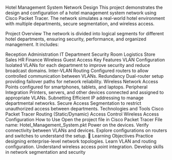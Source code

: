 Hotel Management System Network Design
This project demonstrates the design and configuration of a hotel management system network using Cisco Packet Tracer. The network simulates a real-world hotel environment with multiple departments, secure segmentation, and wireless access.

Project Overview
The network is divided into logical segments for different hotel departments, ensuring security, performance, and organized management. It includes:

Reception
Administration
IT Department
Security Room
Logistics
Store
Sales
HR
Finance
Wireless Guest Access
Key Features
VLAN Configuration
Isolated VLANs for each department to improve security and reduce broadcast domains.
Inter-VLAN Routing
Configured routers to allow controlled communication between VLANs.
Redundancy
Dual-router setup providing failover paths for network reliability.
Wireless Network
Access Points configured for smartphones, tablets, and laptops.
Peripheral Integration
Printers, servers, and other devices connected and assigned to appropriate VLANs.
Subnetting
Efficient IP addressing to manage departmental networks.
Secure Access
Segmentation to restrict unauthorized access between departments.
Technologies and Tools
Cisco Packet Tracer
Routing (Static/Dynamic)
Access Control
Wireless Access Configuration
How to Use
Open the project file in Cisco Packet Tracer
File name: Hotel_Management_System.pkt
Power on the devices.
Verify connectivity between VLANs and devices.
Explore configurations on routers and switches to understand the setup.
🎯 Learning Objectives
Practice designing enterprise-level network topologies.
Learn VLAN and routing configuration.
Understand wireless access point integration.
Develop skills in network segmentation and security
